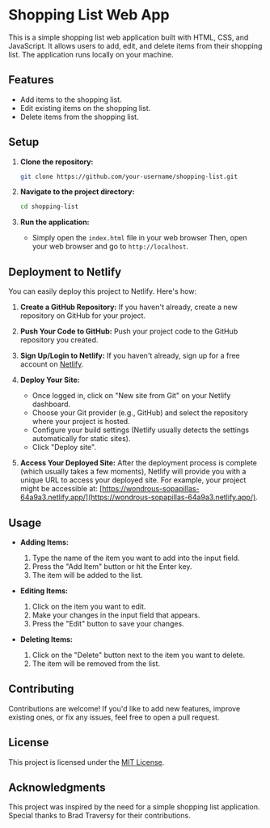 # Shopping List Web App

This is a simple shopping list web application built with HTML, CSS, and JavaScript. It allows users to add, edit, and delete items from their shopping list. The application runs locally on your machine.

## Features

- Add items to the shopping list.
- Edit existing items on the shopping list.
- Delete items from the shopping list.

## Setup

1. **Clone the repository:**

    ```bash
    git clone https://github.com/your-username/shopping-list.git
    ```

2. **Navigate to the project directory:**

    ```bash
    cd shopping-list
    ```

3. **Run the application:**

    - Simply open the `index.html` file in your web browser
    Then, open your web browser and go to `http://localhost`.

## Deployment to Netlify

You can easily deploy this project to Netlify. Here's how:

1. **Create a GitHub Repository:**
   If you haven't already, create a new repository on GitHub for your project.

2. **Push Your Code to GitHub:**
   Push your project code to the GitHub repository you created.

3. **Sign Up/Login to Netlify:**
   If you haven't already, sign up for a free account on [Netlify](https://www.netlify.com/).

4. **Deploy Your Site:**
   - Once logged in, click on "New site from Git" on your Netlify dashboard.
   - Choose your Git provider (e.g., GitHub) and select the repository where your project is hosted.
   - Configure your build settings (Netlify usually detects the settings automatically for static sites).
   - Click "Deploy site".

5. **Access Your Deployed Site:**
   After the deployment process is complete (which usually takes a few moments),
   Netlify will provide you with a unique URL to access your deployed site.
   For example, your project might be accessible at: [https://wondrous-sopapillas-64a9a3.netlify.app/](https://wondrous-sopapillas-64a9a3.netlify.app/).

## Usage

- **Adding Items:**
  1. Type the name of the item you want to add into the input field.
  2. Press the "Add Item" button or hit the Enter key.
  3. The item will be added to the list.

- **Editing Items:**
  1. Click on the item you want to edit.
  2. Make your changes in the input field that appears.
  3. Press the "Edit" button to save your changes.

- **Deleting Items:**
  1. Click on the "Delete" button next to the item you want to delete.
  2. The item will be removed from the list.

## Contributing

Contributions are welcome! If you'd like to add new features, improve existing ones, or fix any issues, feel free to open a pull request.

## License

This project is licensed under the [MIT License](LICENSE).

## Acknowledgments

This project was inspired by the need for a simple shopping list application. Special thanks to Brad Traversy for their contributions.
